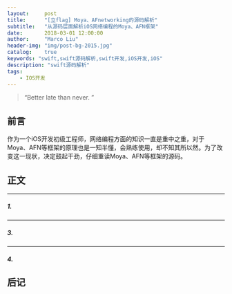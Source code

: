 ```yaml
---
layout:     post
title:      "[立flag] Moya、AFnetworking的源码解析"
subtitle:   "从源码层面解析iOS网络编程的Moya、AFN框架"
date:       2018-03-01 12:00:00
author:     "Marco Liu"
header-img: "img/post-bg-2015.jpg"
catalog:    true
keywords: "swift,swift源码解析,swift开发,iOS开发,iOS"
description: "swift源码解析"
tags:
    - IOS开发
---
```


> “Better late than never. ”


## 前言

作为一个iOS开发初级工程师，网络编程方面的知识一直是重中之重，对于Moya、AFN等框架的原理也是一知半懂，会熟练使用，却不知其所以然。为了改变这一现状，决定鼓起干劲，仔细重读Moya、AFN等框架的源码。

## 正文

---
##### 1.

---
##### 3. 



---
##### 4. 





## 后记


